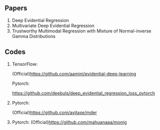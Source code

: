 ## Papers

1. Deep Evidential Regression
1. Multivariate Deep Evidential Regression
1. Trustworthy Multimodal Regression with Mixture of Normal-inverse Gamma Distributions

## Codes

1. TensorFlow:

   (Official)https://github.com/aamini/evidential-deep-learning

     

   Pytorch:

   https://github.com/deebuls/deep_evidential_regression_loss_pytorch

2. Pytorch:

   (Official)https://github.com/avitase/mder

3. Pytorch:
   (Official)https://github.com/mahuanaaa/monig